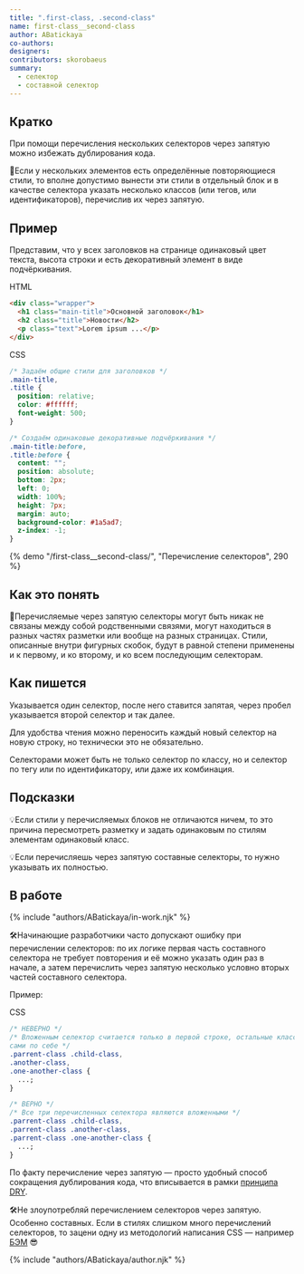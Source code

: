 ```yaml
---
title: ".first-class, .second-class"
name: first-class__second-class
author: ABatickaya
co-authors:
designers:
contributors: skorobaeus
summary:
  - селектор
  - составной селектор
---
```


## Кратко

При помощи перечисления нескольких селекторов через запятую можно избежать дублирования кода.

🤖Если у нескольких элементов есть определённые повторяющиеся стили, то вполне допустимо вынести эти стили в отдельный блок и в качестве селектора указать несколько классов (или тегов, или идентификаторов), перечислив их через запятую.

## Пример

Представим, что у всех заголовков на странице одинаковый цвет текста, высота строки и есть декоративный элемент в виде подчёркивания.

HTML

```html
<div class="wrapper">
  <h1 class="main-title">Основной заголовок</h1>
  <h2 class="title">Новости</h2>
  <p class="text">Lorem ipsum ...</p>
</div>
```

CSS

```css
/* Задаём общие стили для заголовков */
.main-title,
.title {
  position: relative;
  color: #ffffff;
  font-weight: 500;
}

/* Создаём одинаковые декоративные подчёркивания */
.main-title:before,
.title:before {
  content: "";
  position: absolute;
  bottom: 2px;
  left: 0;
  width: 100%;
  height: 7px;
  margin: auto;
  background-color: #1a5ad7;
  z-index: -1;
}
```

{% demo "/first-class__second-class/", "Перечисление селекторов", 290 %}

## Как это понять

🤖Перечисляемые через запятую селекторы могут быть никак не связаны между собой родственными связями, могут находиться в разных частях разметки или вообще на разных страницах. Стили, описанные внутри фигурных скобок, будут в равной степени применены и к первому, и ко второму, и ко всем последующим селекторам.

## Как пишется

Указывается один селектор, после него ставится запятая, через пробел указывается второй селектор и так далее.

Для удобства чтения можно переносить каждый новый селектор на новую строку, но технически это не обязательно.

Селекторами может быть не только селектор по классу, но и селектор по тегу или по идентификатору, или даже их комбинация.

## Подсказки

💡Если стили у перечисляемых блоков не отличаются ничем, то это причина пересмотреть разметку и задать одинаковым по стилям элементам одинаковый класс.

💡Если перечисляешь через запятую составные селекторы, то нужно указывать их полностью.

## В работе

{% include "authors/ABatickaya/in-work.njk" %}

🛠Начинающие разработчики часто допускают ошибку при перечислении селекторов: по их логике первая часть составного селектора не требует повторения и её можно указать один раз в начале, а затем перечислить через запятую несколько условно вторых частей составного селектора.

Пример:

CSS

```css
/* НЕВЕРНО */
/* Вложенным селектор считается только в первой строке, остальные классы отдельные,
сами по себе */
.parrent-class .child-class,
.another-class,
.one-another-class {
  ...;
}

/* ВЕРНО */
/* Все три перечисленных селектора являются вложенными */
.parrent-class .child-class,
.parrent-class .another-class,
.parrent-class .one-another-class {
  ...;
}
```

По факту перечисление через запятую — просто удобный способ сокращения дублирования кода, что вписывается в рамки [принципа DRY](https://ru.wikipedia.org/wiki/Don%E2%80%99t_repeat_yourself).

🛠Не злоупотребляй перечислением селекторов через запятую. Особенно составных. Если в стилях слишком много перечислений селекторов, то зацени одну из методологий написания CSS — например [БЭМ](https://ru.bem.info/methodology/) 😎

{% include "authors/ABatickaya/author.njk" %}

